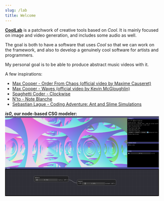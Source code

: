 ```yaml
---
slug: /lab
title: Welcome
---
```


[**CoolLab**](https://github.com/CoolLibs/Lab) is a patchwork of creative tools based on *Cool*. It is mainly focused on image and video generation, and includes some audio as well.

The goal is both to have a software that uses *Cool* so that we can work on the framework, and also to develop a genuinely cool software for artists and programmers.

My personal goal is to be able to produce abstract music videos with it.

A few inspirations:

- [Max Cooper - Order From Chaos (official video by Maxime Causeret)](https://youtu.be/_7wKjTf_RlI)
- [Max Cooper - Waves (official video by Kevin McGloughlin)](https://youtu.be/VGfayDKveAs)
- [Spaghetti Coder - Clockwise](https://vimeo.com/580893216)
- [N'to - Note Blanche](https://youtu.be/6fpQtKP92BI)
- [Sebastian Lague - Coding Adventure: Ant and Slime Simulations](https://youtu.be/X-iSQQgOd1A)

***is0*, our node-based CSG modeler:**
![is0, our node-based CSG modeler, rendered with Ray Marching.](/img/is0-nodes.png)